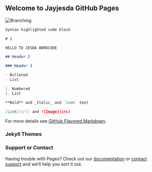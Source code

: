 ## Welcome to Jayjesda GitHub Pages
<img src="https://e7.pngegg.com/pngimages/842/277/png-clipart-rubber-duck-rubber-duck.png" alt="Branching">

```markdown
Syntax highlighted code block

# 1

HELLO TO JESDA WORDCODE

## Header 2

### Header 3

- Bulleted
- List

1. Numbered
2. List

**Bold** and _Italic_ and `Code` text

[Link](url) and ![Image](src)
```
For more details see [GitHub Flavored Markdown](https://guides.github.com/features/mastering-markdown/).

### Jekyll Themes



### Support or Contact

Having trouble with Pages? Check out our [documentation](https://docs.github.com/categories/github-pages-basics/) or [contact support](https://support.github.com/contact) and we’ll help you sort it out.
